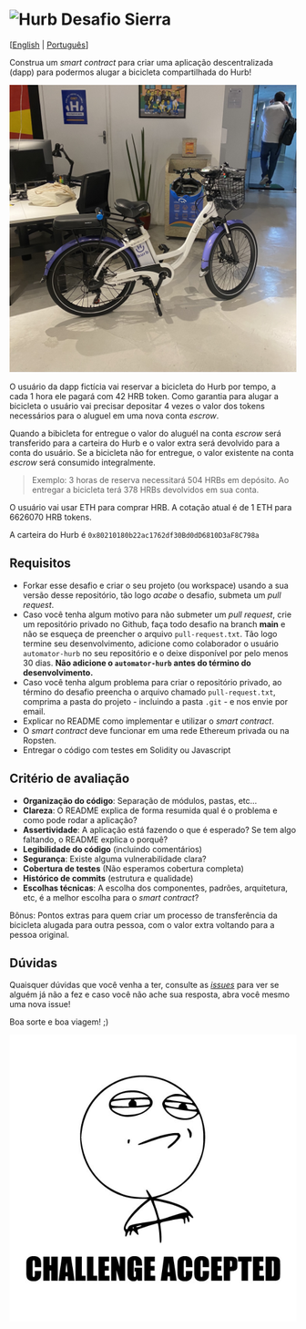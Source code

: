 # <img src="https://avatars1.githubusercontent.com/u/7063040?v=4&s=200.jpg" alt="Hurb" width="24" /> Desafio Sierra

[[English](README.md) | [Português](README.pt.md)]

Construa um _smart contract_ para criar uma aplicação descentralizada (dapp) para podermos alugar a bicicleta compartilhada do Hurb!

<p align="center">
 <img src="hurb-bike.jpg" alt="Bicicleta do Hurb" />
</p>

O usuário da dapp fictícia vai reservar a bicicleta do Hurb por tempo, a cada 1 hora ele pagará com 42 HRB token. Como garantia para alugar a bicicleta o usuário vai precisar depositar 4 vezes o valor dos tokens necessários para o aluguel em uma nova conta _escrow_.

Quando a bibicleta for entregue o valor do aluguél na conta _escrow_ será transferido para a carteira do Hurb e o valor extra será devolvido para a conta do usuário. Se a bicicleta não for entregue, o valor existente na conta _escrow_ será consumido integralmente.

> Exemplo: 3 horas de reserva necessitará 504 HRBs em depósito. Ao entregar a bicicleta terá 378 HRBs devolvidos em sua conta.

O usuário vai usar ETH para comprar HRB. A cotação atual é de 1 ETH para 6626070 HRB tokens.

A carteira do Hurb é `0x80210180b22ac1762df30Bd0dD6810D3aF8C798a`

## Requisitos

-   Forkar esse desafio e criar o seu projeto (ou workspace) usando a sua versão desse repositório, tão logo _acabe_ o desafio, submeta um _pull request_.
-   Caso você tenha algum motivo para não submeter um _pull request_, crie um repositório privado no Github, faça todo desafio na branch **main** e não se esqueça de preencher o arquivo `pull-request.txt`. Tão logo termine seu desenvolvimento, adicione como colaborador o usuário `automator-hurb` no seu repositório e o deixe disponível por pelo menos 30 dias. **Não adicione o `automator-hurb` antes do término do desenvolvimento.**
-   Caso você tenha algum problema para criar o repositório privado, ao término do desafio preencha o arquivo chamado `pull-request.txt`, comprima a pasta do projeto - incluindo a pasta `.git` - e nos envie por email.
-   Explicar no README como implementar e utilizar o _smart contract_.
-   O _smart contract_ deve funcionar em uma rede Ethereum privada ou na Ropsten.
-   Entregar o código com testes em Solidity ou Javascript

## Critério de avaliação

-   **Organização do código**: Separação de módulos, pastas, etc...
-   **Clareza**: O README explica de forma resumida qual é o problema e como pode rodar a aplicação?
-   **Assertividade**: A aplicação está fazendo o que é esperado? Se tem algo faltando, o README explica o porquê?
-   **Legibilidade do código** (incluindo comentários)
-   **Segurança**: Existe alguma vulnerabilidade clara?
-   **Cobertura de testes** (Não esperamos cobertura completa)
-   **Histórico de commits** (estrutura e qualidade)
-   **Escolhas técnicas**: A escolha dos componentes, padrões, arquitetura, etc, é a melhor escolha para o _smart contract_?

Bônus: Pontos extras para quem criar um processo de transferência da bicicleta alugada para outra pessoa, com o valor extra voltando para a pessoa original.

## Dúvidas

Quaisquer dúvidas que você venha a ter, consulte as [_issues_](https://github.com/HurbCom/challenge-sierra/issues) para ver se alguém já não a fez e caso você não ache sua resposta, abra você mesmo uma nova issue!

Boa sorte e boa viagem! ;)

<p align="center">
 <img src="ca.jpg" alt="Challange accepted" />
</p>
